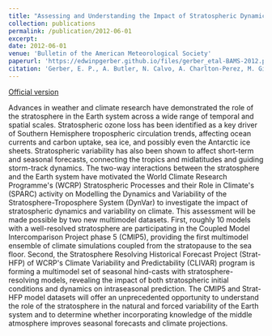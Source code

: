```yaml
---
title: "Assessing and Understanding the Impact of Stratospheric Dynamics and Variability on the Earth System"
collection: publications
permalink: /publication/2012-06-01
excerpt: 
date: 2012-06-01
venue: 'Bulletin of the American Meteorological Society'
paperurl: 'https://edwinpgerber.github.io/files/gerber_etal-BAMS-2012.pdf'
citation: 'Gerber, E. P., A. Butler, N. Calvo, A. Charlton-Perez, M. Giorgetta, E. Manzini, J. Perlwitz, L. M. Polvani, F. Sassi, A. A. Scaife, T. A. Shaw, S.-W. Son and S. Watanabe, 2012: Assessing and Understanding the Impact of Stratospheric Dynamics and Variability on the Earth System. <i>Bull. Amer. Meteor. Soc.</i>, <b>93</b>, 845-859, doi: 10.1175/BAMS-D-11-00145.1.'
---
```


[Official version](https://doi.org/10.1175/BAMS-D-11-00145.1)

Advances in weather and climate research have demonstrated the role of the stratosphere in the Earth system across a wide range of temporal and spatial scales. Stratospheric ozone loss has been identified as a key driver of Southern Hemisphere tropospheric circulation trends, affecting ocean currents and carbon uptake, sea ice, and possibly even the Antarctic ice sheets. Stratospheric variability has also been shown to affect short-term and seasonal forecasts, connecting the tropics and midlatitudes and guiding storm-track dynamics. The two-way interactions between the stratosphere and the Earth system have motivated the World Climate Research Programme's (WCRP) Stratospheric Processes and their Role in Climate's (SPARC) activity on Modelling the Dynamics and Variability of the Stratosphere-Troposphere System (DynVar) to investigate the impact of stratospheric dynamics and variability on climate. This assessment will be made possible by two new multimodel datasets. First, roughly 10 models with a well-resolved stratosphere are participating in the Coupled Model Intercomparison Project phase 5 (CMIP5), providing the first multimodel ensemble of climate simulations coupled from the stratopause to the sea floor. Second, the Stratosphere Resolving Historical Forecast Project (Strat-HFP) of WCRP's Climate Variability and Predictability (CLIVAR) program is forming a multimodel set of seasonal hind-casts with stratosphere-resolving models, revealing the impact of both stratospheric initial conditions and dynamics on intraseasonal prediction. The CMIP5 and Strat-HFP model datasets will offer an unprecedented opportunity to understand the role of the stratosphere in the natural and forced variability of the Earth system and to determine whether incorporating knowledge of the middle atmosphere improves seasonal forecasts and climate projections.
